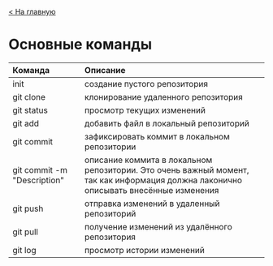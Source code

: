 [< На главную](./readme.md)
# Основные команды
Команда|Описание
:---|:---
init|создание пустого репозитория
git clone <url> <path>|клонирование удаленного репозитория
git status|просмотр текущих изменений
git add| добавить файл в локальный репозиторий
git commit|зафиксировать коммит в локальном репозитории
git commit -m "Description"|описание коммита в локальном репозитории. Это очень важный момент, так как информация должна лаконично описывать внесённые изменения
git push|отправка изменений в удаленный репозиторий
git pull|получение изменений из удалённого репозитория
git log|просмотр истории изменений